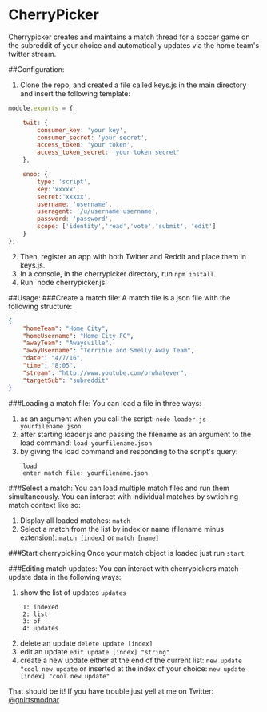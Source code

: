 # CherryPicker 
Cherrypicker creates and maintains a match thread for a soccer game on the subreddit of your choice and automatically updates via the home team's twitter stream.

##Configuration:

1. Clone the repo, and created a file called keys.js in the main directory and insert the following template:  

````javascript
module.exports = {

	twit: {
		consumer_key: 'your key',
	    consumer_secret: 'your secret',
	    access_token: 'your token',
	    access_token_secret: 'your token secret'
	},

	snoo: {
		type: 'script',
		key:'xxxxx',
		secret:'xxxxx',
		username: 'username',
		useragent: '/u/username username',
		password: 'password',
		scope: ['identity','read','vote','submit', 'edit']
	}
};
````

2. Then, register an app with both Twitter and Reddit and place them in keys.js.
3. In a console, in the cherrypicker directory, run `npm install`.
4. Run `node cherrypicker.js'

##Usage:
###Create a match file:
A match file is a json file with the following structure:
```json
{
    "homeTeam": "Home City",
    "homeUsername": "Home City FC",
    "awayTeam": "Awaysville",
    "awayUsername": "Terrible and Smelly Away Team",
    "date": "4/7/16",
    "time": "8:05",
    "stream": "http://www.youtube.com/orwhatever",
    "targetSub": "subreddit"
}
```

###Loading a match file:
You can load a file in three ways:
  1. as an argument when you call the script: `node loader.js yourfilename.json`
  2. after starting loader.js and passing the filename as an argument to the load command: `load yourfilename.json`
  3. by giving the load command and responding to the script's query:
```
    load
    enter match file: yourfilename.json
```

###Select a match:
You can load multiple match files and run them simultaneously.  You can interact with individual matches by swtiching match context like so:
1. Display all loaded matches: `match`
2. Select a match from the list by index or name (filename minus extension): `match [index]` or `match [name]` 

###Start cherrypicking
Once your match object is loaded just run `start`

###Editing match updates:
You can interact with cherrypickers match update data in the following ways:
  1. show the list of updates `updates`
```
    1: indexed
    2: list
    3: of
    4: updates
```
  2. delete an update `delete update [index]`
  3. edit an update `edit update [index] "string"`
  4. create a new update either at the end of the current list:
    `new update "cool new update`
    or inserted at the index of your choice:
    `new update [index] "cool new update"`



That should be it!  If you have trouble just yell at me on Twitter: [@gnirtsmodnar](http://www.twitter.com/gnirtsmodnar)
